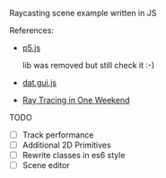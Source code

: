 Raycasting scene example written in JS

References:

-  [p5.js](https://p5js.org/)

   lib was removed but still check it :-)

-  [dat.gui.js](https://github.com/dataarts/dat.gui/tree/master)
-  [Ray Tracing in One Weekend](https://raytracing.github.io/)

TODO

-  [ ] Track performance
-  [ ] Additional 2D Primitives
-  [ ] Rewrite classes in es6 style
-  [ ] Scene editor
